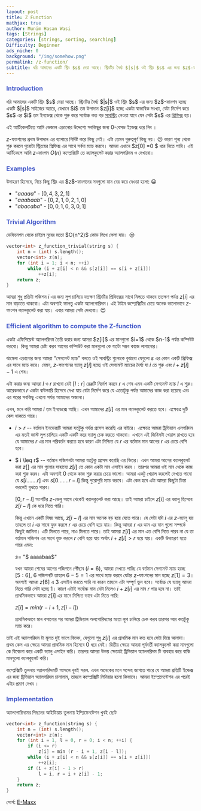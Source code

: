 ```yaml
---
layout: post
title: Z Function
mathjax: true
author: Munim Hasan Wasi
tags: [Strings]
categories: [strings, sorting, searching]
Difficulty: Beginner
ads_niche: 0
background: "/img/somehow.png"
permalink: /z-function/
subtitle: ধরি আমাদের একটি স্ট্রিং $s$ দেয়া আছে। স্ট্রিংটির দৈর্ঘ্য $|s|$ ওই স্ট্রিং $s$ এর জন্য $z$-ফাংশন হচ্ছে একটি $|s|$ সাইজের অ্যারে, যেখানে $i$ তম উপাদান $z[i]$ হচ্ছে একটা স্বাভাবিক সংখ্যা, যেটা নির্দেশ করে $s$ এর $i$ তম ইনডেক্স থেকে শুরু করে সর্বোচ্চ কত বড় <a href="https://en.wikipedia.org/wiki/Substring#Substring">সাবস্ট্রিং</a> নেওয়া যাবে যেন সেটা $s$ এর <a href="https://en.wikipedia.org/wiki/Substring#Prefix">প্রিফিক্স</a> হয়।
---
```


<h3><font color="#4459c9"> Introduction </font></h3>
ধরি আমাদের একটি স্ট্রিং $s$ দেয়া আছে। স্ট্রিংটির দৈর্ঘ্য $|s|$ ওই স্ট্রিং $s$ এর জন্য $z$-ফাংশন হচ্ছে একটি $|s|$ সাইজের অ্যারে, যেখানে $i$ তম উপাদান $z[i]$ হচ্ছে একটা স্বাভাবিক সংখ্যা, যেটা নির্দেশ করে $s$ এর $i$ তম ইনডেক্স থেকে শুরু করে সর্বোচ্চ কত বড় <a href="https://en.wikipedia.org/wiki/Substring#Substring">সাবস্ট্রিং</a> নেওয়া যাবে যেন সেটা $s$ এর <a href="https://en.wikipedia.org/wiki/Substring#Prefix">প্রিফিক্স</a> হয়।

এই আর্টিকেলটিতে আমি ভেজাল এড়ানোর উদ্দেশ্যে সবকিছুর জন্য $0$-বেসড ইন্ডেক্স ধরে নিব ।

$z$-ফাংশনের প্রথম উপাদান এর ব্যাপারে নির্দিষ্ট করে কিছু নেই। এটা তেমন গুরুত্বপূর্ণ কিছু নয়। 😕 কারণ শূন্য থেকে শুরু করলে পুরোটা স্ট্রিংয়ের প্রিফিক্স এর সাথে সর্বদা ম্যাচ করবে। আমরা এখানে $z[0] =0 $ ধরে নিতে পারি।
এই আর্টিকেলে আমি $z$-ফাংশন $O(n)$ কম্প্লেক্সিটি তে ক্যালকুলেট করার অ্যালগরিদম ও দেখাবো।

<h3> <font color="#4459c9"> Examples </font> </h3>
উদাহরণ হিসেবে, নিচে কিছু স্ট্রিং এর $z$-ফাংশনের সবগুলো মান বের করে দেওয়া হলো: 😀

- "$aaaaa$" - $[0,4,3,2,1]$
- "$aaabaab$" - $[0,2,1,0,2,1,0]$
- "$abacaba$" - $[0,0,1,0,3,0,1]$

<h3> <font color="#4459c9"> Trivial Algorithm </font> </h3>
ডেফিনেশন থেকে চাইলে নুবের মতো $O(n^2)$ কোড লিখে ফেলা যায়। 😒

```cpp
vector<int> z_function_trivial(string s) {
    int n = (int) s.length();
    vector<int> z(n);
    for (int i = 1; i < n; ++i)
        while (i + z[i] < n && s[z[i]] == s[i + z[i]])
            ++z[i];
    return z;
}
```

আমরা শুধু প্রতিটা পজিশন $i$ এর জন্য লুপ চালিয়ে যতক্ষণ স্ট্রিংটির প্রিফিক্সের সাথে মিলতে থাকবে ততক্ষণ পর্যন্ত $z[i]$ এর মান বাড়াতে থাকবো। এটা অবশ্যই ফালতু একটা অ্যালগোরিদম। এই টাইম কম্প্লেক্সিটির চেয়ে অনেক ভালোভাবে $z$-ফাংশন ক্যালকুলেট করা যায়। এবার আমরা সেটা দেখবো। 😍

<h3> <font color="#4459c9"> Efficient algorithm to compute the Z-function </font> </h3>
একটা এফিশিয়েন্ট অ্যালগরিদম তৈরি করার জন্য আমরা $z[i]$ এর মানগুলো $i=1$ থেকে $n-1$ পর্যন্ত কম্পিউট করবো। কিন্তু  আমরা চেষ্টা করব আগের কম্পিউট করা মানগুলো কে যতটা সম্ভব কাজে লাগানোর।

ঝামেলা এড়ানোর জন্য আমরা “সেগমেন্ট ম্যাচ” বলতে ওই সাবস্ট্রিং গুলোকে বুঝাবো যেগুলো $s$ এর কোন একটি প্রিফিক্স এর সাথে ম্যাচ করে। যেমন, $z$-ফাংশনের ভ্যালু $z[i]$ হচ্ছে ওই সেগমেন্ট ম্যাচের দৈর্ঘ্য যা $i$ তে শুরু এবং $i+z[i]-1$ এ শেষ।

এটা করার জন্য আমরা $l$ ও $r$ রাখবো যেই $[l:r]$ রেঞ্জটি নির্দেশ করবে $r$ এ শেষ এমন একটি সেগমেন্ট ম্যাচ $l$ এ শুরু। আরেকভাবে $r$ একটা বাউন্ডারি হিসেবে দেখা যায় যেটা নির্দেশ করে যে এতোটুকু পর্যন্ত আমাদের কাজ করা হয়েছে এবং এর পরের সবকিছু এখনো পর্যন্ত আমাদের অজানা।

এখন, মনে করি আমরা $i$ তম ইনডেক্সে আছি। এখন আমাদের $z[i]$ এর মান ক্যালকুলেট করতে হবে। এক্ষেত্রে দুটি কেস থাকতে পারে।

- $i>r$ -- বর্তমান ইনডেক্সটি আমরা যতটুকু পর্যন্ত প্রসেস করেছি এর বাইরে।
  এক্ষেত্রে আমরা ট্রিভিয়াল এলগরিদম এর মতই জাস্ট লুপ চালিয়ে একটি একটি করে ভ্যালু চেক করতে থাকবো। এখানে এই জিনিসটা খেয়াল রাখতে হবে যে আমাদের $r$ এর মান পরিবর্তন করতে হবে কারণ এটা নিশ্চিত যে $r$ এর বর্তমান মান আগের $r$ এর চেয়ে বেশি হবে।

- $ i \leq r$ -- বর্তমান পজিশনটা আমরা যতটুকু প্রসেস করেছি এর ভিতর।
  এখন আমরা আগের ক্যালকুলেট করা $z[]$ এর মান গুলোর সাহায্যে $z[i]$ তে কোন একটা মান এসাইন করব । তারপর আমরা ওই মান থেকে কাজ করা শুরু করব। এটা অবশ্যই $0$ থেকে কাজ শুরু করার চেয়ে ভালো। আমরা একটু খেয়াল করলেই দেখতে পাবো যে $s[l.......r]$ এবং $s[0.......r-l]$ কিন্তু পুরোপুরি ম্যাচ করবে। এটা কেন হবে এটা আমরা কিছুটা চিন্তা করলেই বুঝতে পারব।

  $[0,  r-l]$ অংশটির $z$-ভেলু আগে থেকেই ক্যালকুলেট করা আছে। তাই আমরা চাইলে $z[i]$ এর ভ্যালু হিসেবে $z[i-l]$ কে ধরে নিতে পারি।

  কিন্তু এখানে একটি বিষয় আছে, $z[i-l]$ এর মান অনেক বড় হয়ে যেতে পারে। যে সেটা যদি $i$ এর $z$-ভ্যালু হয় তাহলে তা $i$ এর সাথে যুক্ত করলে $r$ এর চেয়ে বেশি হয়ে যায়। কিন্তু আমরা $r$ এর ডান এর মান গুলো সম্পর্কে কিছুই জানিনা। এটি মিলতে পারে, নাও মিলতে পারে। তাই আমরা $z[i]$ এর মান এত বেশি নিতে পারব না যে তা বর্তমান পজিশন এর সাথে যুক্ত করলে $r$ বেশি হয়ে যায় অর্থাৎ $i+z[i] > r$ হয়ে যায়।
  একটি উদাহরণ হতে পারে এমন:

   $s =$ "$ aaaabaa$"

  যখন আমরা শেষের আগের পজিশনে পৌঁছাব $(i=6)$, আমরা দেখতে পাচ্ছি যে বর্তমান সেগমেন্ট ম্যাচ হচ্ছে $[5:6]$, $6$ পজিশনটি তাহলে $6-5=1$ এর সাথে ম্যাচ করবে যেটার $z$-ফাংশনের মান হচ্ছে $z[1]=3$। অবশ্যই আমরা $z[6]$ এ $3$ এসাইন করতে পারি না কারন তাহলে এটা সম্পূর্ণ ভুল হবে। সর্বোচ্চ যে ভ্যালু আমরা নিতে পারি সেটা হচ্ছে 1। কারণ এটাই সর্বোচ্চ মান যেটা নিলেও $i+z[i]$ এর মান $r$ পার হবে না। তাই প্রাথমিকভাবে আমরা $z[i]$ এর মানে নিশ্চিত ভাবে এটা নিতে পারি:

   $z[i] = min(r-i+1, z[i-l])$

  প্রাথমিকভাবে মান বসানোর পর আমরা ট্রিভিয়াল অলগোরিদমের মতো লুপ চালিয়ে চেক করব তারপর আর কতটুকু ম্যাচ করে।

তাই এই অ্যালগরিদম টা মূলত দুই ভাগে বিভক্ত, যেগুলো শুধু $z[i]$ এর প্রাথমিক মান কত হবে সেটা দিয়ে আলাদা। প্রথম কেস এর ক্ষেত্রে আমরা প্রাথমিক মান হিসেবে 0 ধরে নেই। দ্বিতীয় ক্ষেত্রে আমরা পূর্ববর্তী ক্যালকুলেট করা মানগুলো কে বিবেচনা করে একটি ভ্যালু এসাইন করি। তারপর আমরা উভয় ক্ষেত্রেই ট্রিভিয়াল অ্যালগরিদম টি ব্যবহার করে বাকি মানগুলো ক্যালকুলেট করি।

কম্প্লেক্সিটি তুলনায় অ্যালগরিদমটি আসলে খুবই সরল. এখন অনেকের মনে সন্দেহ জাগতে পারে যে আমরা প্রতিটি ইন্ডেক্স এর জন্য ট্রিভিয়াল অ্যালগরিদম চালালাম, তাহলে কম্প্লেক্সিটি লিনিয়ার হলো কিভাবে। আমরা ইম্প্লেমেন্টেশন এর পরেই এটার প্রমাণ দেখব ।

<h3> <font color="#4459c9"> Implementation </font> </h3>
অ্যালগোরিদমের পিছনের আইডিয়ায় তুলনায় ইম্প্লিমেনটেশন খুবই ছোট

```cpp
vector<int> z_function(string s) {
    int n = (int) s.length();
    vector<int> z(n);
    for (int i = 1, l = 0, r = 0; i < n; ++i) {
        if (i <= r)
            z[i] = min (r - i + 1, z[i - l]);
        while (i + z[i] < n && s[z[i]] == s[i + z[i]])
            ++z[i];
        if (i + z[i] - 1 > r)
            l = i, r = i + z[i] - 1;
    }
    return z;
}
```

সোর্স: <a href="http://e-maxx.ru/"> E-Maxx</a>
